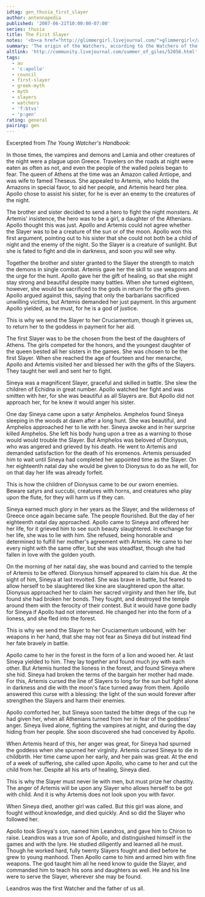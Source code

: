 ```yaml
---
idtag: gen_thusia_first_slayer
author: antennapedia
published: '2007-06-21T10:00:00-07:00'
series: thusia
title: The First Slayer
notes: '<b><a href="http://glimmergirl.livejournal.com/">glimmergirl</a></b> is my Greek antiquities expert. <b><a href="http://theblackmare.livejournal.com/">theblackmare</a></b> assisted.'
summary: 'The origin of the Watchers, according to the Watchers of the 20th century.'
altlink: 'http://community.livejournal.com/summer_of_giles/52056.html'
tags:
  - au
  - 'c:apollo'
  - council
  - first-slayer
  - greek-myth
  - myth
  - slayers
  - watchers
  - 'f:btvs'
  - 'p:gen'
rating: general
pairing: gen
---
```

<p>Excerpted from <em>The Young Watcher's Handbook</em>:</p>

<p>In those times, the vampires and demons and Lamia and other creatures of the night were a plague upon Greece. Travelers on the roads at night were eaten as often as not, and even the people of the walled poleis began to fear. The queen of Athens at the time was an Amazon called Antiope, and was wife to famed Theseus. She appealed to Artemis, who holds the Amazons in special favor, to aid her people, and Artemis heard her plea. Apollo chose to assist his sister, for he is ever an enemy to the creatures of the night.</p>

<p>The brother and sister decided to send a hero to fight the night monsters. At Artemis' insistence, the hero was to be a girl, a daughter of the Athenians. Apollo thought this was just. Apollo and Artemis could not agree whether the Slayer was to be a creature of the sun or of the moon. Apollo won this first argument, pointing out to his sister that she could not both be a child of night and the enemy of the night. So the Slayer is a creature of sunlight. But she is fated to fight and die in darkness, and soon you will see why.</p>

<p>Together the brother and sister granted to the Slayer the strength to match the demons in single combat. Artemis gave her the skill to use weapons and the urge for the hunt. Apollo gave her the gift of healing, so that she might stay strong and beautiful despite many battles. When she turned eighteen, however, she would be sacrificed to the gods in return for the gifts given. Apollo argued against this, saying that only the barbarians sacrificed unwilling victims, but Artemis demanded her just payment. In this argument Apollo yielded, as he must, for he is a god of justice.</p>

<p>This is why we send the Slayer to her Cruciamentum, though it grieves us, to return her to the goddess in payment for her aid.</p>

<p>The first Slayer was to be the chosen from the best of the daughters of Athens. The girls competed for the honors, and the youngest daughter of the queen bested all her sisters in the games. She was chosen to be the first Slayer. When she reached the age of fourteen and her menarche, Apollo and Artemis visited her and blessed her with the gifts of the Slayers. They taught her well and sent her to fight. </p>

<p>Sineya was a magnificent Slayer, graceful and skilled in battle. She slew the children of Echidna in great number. Apollo watched her fight and was smitten with her, for she was beautiful as all Slayers are. But Apollo did not approach her, for he knew it would anger his sister.</p>

<p>One day Sineya came upon a satyr Amphelos. Amphelos found Sineya sleeping in the woods at dawn after a long hunt. She was beautiful, and Amphelos approached her to lie with her. Sineya awoke and in her surprise killed Amphelos. She left his body hung upon a tree as a warning to those would would trouble the Slayer. But Amphelos was beloved of Dionysus, who was angered and grieved by his death. He went to Artemis and demanded satisfaction for the death of his eromenos. Artemis persuaded him to wait until Sineya had completed her appointed time as the Slayer. On her eighteenth natal day she would be given to Dionysus to do as he will, for on that day her life was already forfeit.</p>

<p>This is how the children of Dionysus came to be our sworn enemies. Beware satyrs and succubi, creatures with horns, and creatures who play upon the flute, for they will harm us if they can.</p>

<p>Sineya earned much glory in her years as the Slayer, and the wilderness of Greece once again became safe. The people flourished. But the day of her eighteenth natal day approached. Apollo came to Sineya and offered her her life, for it grieved him to see such beauty slaughtered. In exchange for her life, she was to lie with him. She refused, being honorable and determined to fulfill her mother's agreement with Artemis. He came to her every night with the same offer, but she was steadfast, though she had fallen in love with the golden youth.</p>

<p>On the morning of her natal day, she was bound and carried to the temple of Artemis to be offered. Dionysus himself appeared to claim his due. At the sight of him, Sineya at last revolted. She was brave in battle, but feared to allow herself to be slaughtered like kine are slaughtered upon the altar. Dionysus approached her to claim her sacred virginity and then her life, but found she had broken her bonds. They fought, and destroyed the temple around them with the ferocity of their contest. But it would have gone badly for Sineya if Apollo had not intervened. He changed her into the form of a lioness, and she fled into the forest.</p>

<p>This is why we send the Slayer to her Cruciamentum unbound, with her weapons in her hand, that she may not fear as Sineya did but instead find her fate bravely in battle.</p>

<p>Apollo came to her in the forest in the form of a lion and wooed her. At last Sineya yielded to him. They lay together and found much joy with each other. But Artemis hunted the lioness in the forest, and found Sineya where she hid. Sineya had broken the terms of the bargain her mother had made. For this, Artemis cursed the line of Slayers to long for the sun but fight alone in darkness and die with the moon's face turned away from them. Apollo answered this curse with a blessing: the light of the sun would forever after strengthen the Slayers and harm their enemies. </p>

<p>Apollo comforted her, but Sineya soon tasted the bitter dregs of the cup he had given her, when all Athenians turned from her in fear of the goddess' anger. Sineya lived alone, fighting the vampires at night, and during the day hiding from her people. She soon discovered she had conceived by Apollo. </p>

<p>When Artemis heard of this, her anger was great, for Sineya had spurned the goddess when she spurned her virginity. Artemis cursed Sineya to die in childbirth. Her time came upon her early, and her pain was great. At the end of a week of suffering, she called upon Apollo, who came to her and cut the child from her. Despite all his arts of healing, Sineya died.</p>

<p>This is why the Slayer must never lie with men, but must prize her chastity. The anger of Artemis will be upon any Slayer who allows herself to be got with child. And it is why Artemis does not look upon you with favor.</p>

<p>When Sineya died, another girl was called. But this girl was alone, and fought without knowledge, and died quickly. And so did the Slayer who followed her.</p>

<p>Apollo took Sineya's son, named him Leandros, and gave him to Chiron to raise. Leandros was a true son of Apollo, and distinguished himself in the games and with the lyre. He studied diligently and learned all he must. Though he worked hard, fully twenty Slayers fought and died before he grew to young manhood. Then Apollo came to him and armed him with fine weapons. The god taught him all he need know to guide the Slayer, and commanded him to teach his sons and daughters as well. He and his line were to serve the Slayer, wherever she may be found.</p>

<p>Leandros was the first Watcher and the father of us all.</p>
